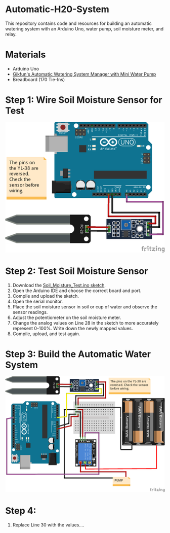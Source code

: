 # Automatic-H20-System
This repository contains code and resources for building an automatic watering system with an Arduino Uno, water pump, soil moisture meter, and relay. 
# Materials
- Arduino Uno
- [Gikfun's Automatic Watering System Manager with Mini Water Pump](http://www.gikfun.com/electronic-diy-kits-c-7/automatic-watering-system-manager-with-mini-water-pump-diy-kit-p-800.html)
- Breadboard (170 Tie-Ins)
# Step 1: Wire Soil Moisture Sensor for Test
![Wiring for Soil Moisture Sensor Test](https://github.com/kjellwr4/Automatic-H20-System/blob/master/Soil_Moisture_Test.png?raw=true)
# Step 2: Test Soil Moisture Sensor
1. Download the [Soil_Moisture_Test.ino sketch](https://github.com/kjellwr4/Automatic-H20-System/blob/master/Soil_Moisture_Test.ino).
2. Open the Arduino IDE and choose the correct board and port.
3. Compile and upload the sketch.
4. Open the serial monitor.
5. Place the soil moisture sensor in soil or cup of water and observe the sensor readings.
6. Adjust the potentiometer on the soil moisture meter.
7. Change the analog values on Line 28 in the sketch to more accurately represent 0-100%. Write down the newly mapped values.
8. Compile, upload, and test again.
# Step 3: Build the Automatic Water System
![Automatic Water System](https://github.com/kjellwr4/Automatic-H20-System/blob/master/Gikfun_Auto_H20_System.png)
# Step 4:
1. Replace Line 30 with the values....
